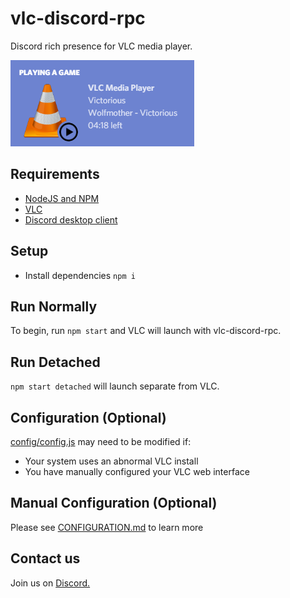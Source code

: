# vlc-discord-rpc
Discord rich presence for VLC media player.

![Example](./example.png)


## Requirements
- [NodeJS and NPM](https://nodejs.org/en/)
- [VLC](https://www.videolan.org/index.html)
- [Discord desktop client](https://discordapp.com/)

## Setup
 - Install dependencies `npm i`

## Run Normally
To begin, run `npm start` and VLC will launch with vlc-discord-rpc.

## Run Detached
`npm start detached` will launch separate from VLC.

## Configuration (Optional)
[config/config.js](./config/config.js) may need to be modified if:
 - Your system uses an abnormal VLC install
 - You have manually configured your VLC web interface

## Manual Configuration (Optional)
Please see [CONFIGURATION.md](./CONFIGURATION.md) to learn more

## Contact us
Join us on [Discord.](https://discord.gg/XkqW2Fd)
